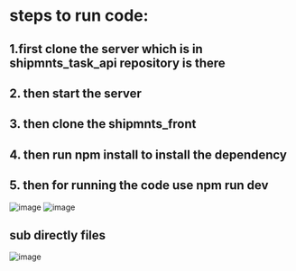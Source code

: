 # steps to run code:

## 1.first clone the server which is in shipmnts_task_api repository is there
## 2. then start the server
## 3. then clone the shipmnts_front
## 4. then run npm install to install the dependency
## 5. then for running the code use npm run dev



![image](https://github.com/user-attachments/assets/20f52f45-14e7-4d2c-9ebf-78792225a6e7)
![image](https://github.com/user-attachments/assets/302792ea-1366-4da2-a9c7-cfcac2f93166)


## sub directly files
![image](https://github.com/user-attachments/assets/a4adf731-89b1-4f7d-b20b-bfd09aad9a05)
